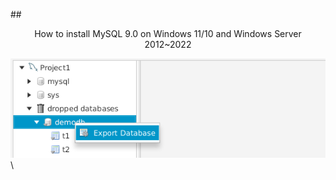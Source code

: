 \## <p align="center">How to install MySQL 9.0  on Windows 11/10 and Windows Server 2012~2022</p>



![image](Image/001-4.png)\
